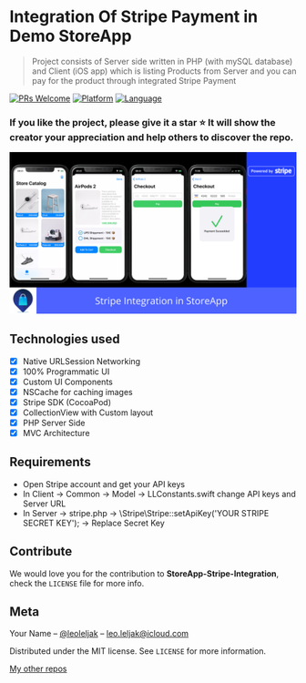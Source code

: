 # Integration Of Stripe Payment in Demo StoreApp
> Project consists of Server side written in PHP (with mySQL database) and Client (iOS app) which is listing Products from Server and you can pay for the product through integrated Stripe Payment

[![PRs Welcome](https://img.shields.io/badge/PRs-welcome-brightgreen.svg?style=flat-square)](http://makeapullrequest.com)
[![Platform](https://img.shields.io/badge/platform-iOS_13-yellow.svg)]()
[![Language](https://img.shields.io/badge/language-Swift_5.1-orange.svg)]()

### If you like the project, please give it a star ⭐ It will show the creator your appreciation and help others to discover the repo.

![](Resources/Images/banner.png)

## Technologies used

- [x] Native URLSession Networking
- [x] 100% Programmatic UI
- [x] Custom UI Components
- [x] NSCache for caching images
- [x] Stripe SDK (CocoaPod)
- [x] CollectionView with Custom layout
- [x] PHP Server Side
- [x] MVC Architecture

## Requirements

- Open Stripe account and get your API keys
- In Client -> Common -> Model -> LLConstants.swift change API keys and Server URL
- In Server -> stripe.php -> \Stripe\Stripe::setApiKey('YOUR STRIPE SECRET KEY'); -> Replace Secret Key

## Contribute

We would love you for the contribution to **StoreApp-Stripe-Integration**, check the ``LICENSE`` file for more info.

## Meta

Your Name – [@leoleljak](https://twitter.com/leoleljak) – leo.leljak@icloud.com

Distributed under the MIT license. See ``LICENSE`` for more information.

[My other repos](https://github.com/leoleljak?repositories)

[swift-image]:https://img.shields.io/badge/swift-3.0-orange.svg
[swift-url]: https://swift.org/
[license-image]: https://img.shields.io/badge/License-MIT-blue.svg
[license-url]: LICENSE
[travis-image]: https://img.shields.io/travis/dbader/node-datadog-metrics/master.svg?style=flat-square
[travis-url]: https://travis-ci.org/dbader/node-datadog-metrics
[codebeat-image]: https://codebeat.co/badges/c19b47ea-2f9d-45df-8458-b2d952fe9dad
[codebeat-url]: https://codebeat.co/projects/github-com-vsouza-awesomeios-com
